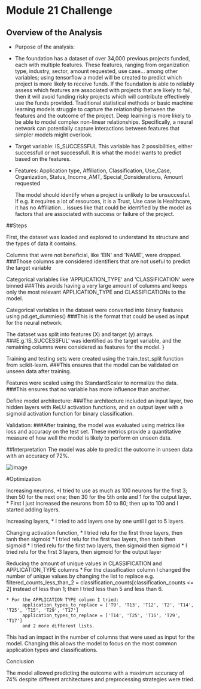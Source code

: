 # Module 21 Challenge

## Overview of the Analysis

* Purpose of the analysis:
* The foundation has a dataset of over 34,000 previous projects funded, each with multiple features. These features, ranging from organization type, industry, sector, amount requested, use case... among other variables; using tensorflow a model will be created to predict which project is more likely to receive funds. If the foundation is able to reliably assess which features are associated with projects that are likely to fail, then it will avoid funding risky projects which will contribute effectively use the funds provided. Traditional statistical methods or basic machine learning models struggle to capture the relationship between the features and the outcome of the project. Deep learning is more likely to be able to model complex non-linear relationships. Specifically, a neural network can potentially capture interactions between features that simpler models might overlook.
  
* Target variable: IS_SUCCESSFUL
                    This variable has 2 possibilities, either successfull or not successfull. It is what the model wants to predict based on the features.
  
* Features: Application type, Affiliation, Classification, Use_Case, Organization, Status, Income_AMT, Special_Considerations, Amount requested 
 
  The model should identify when a project is unlikely to be unsuccesful. If e.g. it requires a lot of resources, it is a Trust, Use case is Healthcare, it has no Affiliation... issues like that could be identified by the model as factors that are associated with success or failure of the project.

##Steps

First, the dataset was loaded and explored to understand its structure and the types of data it contains.

Columns that were not beneficial, like 'EIN' and 'NAME', were dropped.
  ###Those columns are considered identifiers that are not useful to predict the target variable
  
Categorical variables like 'APPLICATION_TYPE' and 'CLASSIFICATION' were binned 
  ###This avoids having a very large amount of columns and keeps only the most relevant APPLICATION_TYPE and CLASSIFICATIONs to the model.
  
Categorical variables in the dataset were converted into binary features using pd.get_dummies()
  ###This is the format that could be used as input for the neural network. 
  
The dataset was split into features (X) and target (y) arrays.
  ###E.g.'IS_SUCCESSFUL' was identified as the target variable, and the remaining columns were considered as features for the model. }
  
Training and testing sets were created using the train_test_split function from scikit-learn.
  ###This ensures that the model can be validated on unseen data after training.
  
Features were scaled using the StandardScaler to normalize the data.
  ###This ensures that no variable has more influence than another.
  
Define model architecture: 
  ###The architecture included an input layer, two hidden layers with ReLU activation functions, and an output layer with a sigmoid activation function for binary classification.
  
Validation:
  ###After training, the model was evaluated using metrics like loss and accuracy on the test set. These metrics provide a quantitative measure of how well the model is likely to perform on unseen data.

##Interpretation
The model was able to predict the outcome in unseen data with an accuracy of 72%.

![image](https://github.com/AlanIslasMorris/deep-learning-challenge/assets/70079035/3e67cfc1-e455-4283-9556-26cff1f3473d)

#Optimization

 Increasing neurons,
    *I tried to use as much as 100 neurons for the first 3; then 50 for the next one; then 30 for the 5th onte and 1 for the output layer.
    * First I just increased the neurons from 50 to 80; then up to 100 and I started adding layers.
    
 Increasing layers, 
    * I tried to add layers one by one until I got to 5 layers.
    
 Changing activation function,
    * I tried relu for the first three layers, then tanh then sigmoid
    * I tried relu for the first two layers, then tanh then sigmoid
    * I tried relu for the first two layers, then sigmoid then sigmoid
    * I tried relu for the first 3 layers, then sigmoid for the output layer

Reducing the amount of unique values in CLASSIFICATION and APPLICATION_TYPE columns
    * For the classification column I changed the number of unique values by changing the list to replace e.g. filtered_counts_less_than_2 = classification_counts[classification_counts <= 2] instead of less than 1; then I tried less than 5 and less than 6.
    
    * For the APPLICATION TYPE column I tried:
          application_types_to_replace = ['T9', 'T13', 'T12', 'T2', 'T14', 'T25', 'T15', 'T29', 'T17']
          application_types_to_replace = ['T14', 'T25', 'T15', 'T29', 'T17']
          and 2 more different lists.
          
  This had an impact in the number of columns that were used as input for the model. Changing this allows the model to focus on the most common application types and classifications.

Conclusion

The model allowed predicting the outcome with a maximum accuracy of 74% despite different architectures and preprocessing strategies were tried.
          

 
  
